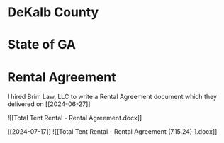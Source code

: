 # DeKalb County


# State of GA


# Rental Agreement
I hired Brim Law, LLC to write a Rental Agreement document which they delivered on [[2024-06-27]]

![[Total Tent Rental - Rental Agreement.docx]]

[[2024-07-17]]
![[Total Tent Rental - Rental Agreement (7.15.24) 1.docx]]
